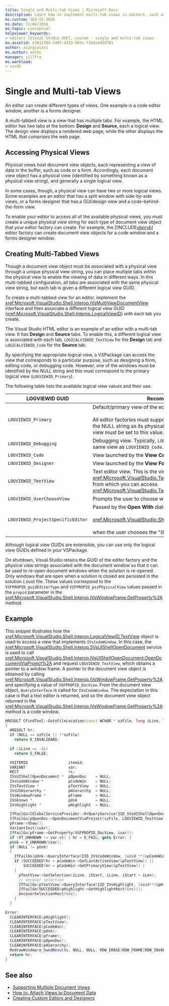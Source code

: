 ```yaml
---
title: Single and Multi-tab Views | Microsoft Docs
description: Learn how to implement multi-tab views in editors, such as a code editor windows and a forms designer.
ms.custom: SEO-VS-2020
ms.date: 11/04/2016
ms.topic: conceptual
helpviewer_keywords:
- editors [Visual Studio SDK], custom - single and multi-tab views
ms.assetid: e3611704-349f-4323-b03c-f2b0a445d781
author: acangialosi
ms.author: anthc
manager: jillfra
ms.workload:
- vssdk
---
```

# Single and Multi-tab Views
An editor can create different types of views. One example is a code editor window, another is a forms designer.

 A multi-tabbed view is a view that has multiple tabs. For example, the HTML editor has two tabs at the bottom: **Design** and **Source**, each a logical view. The design view displays a rendered web page, while the other displays the HTML that comprises the web page.

## Accessing Physical Views
 Physical views host document view objects, each representing a view of data in the buffer, such as code or a form. Accordingly, each document view object has a physical view (identified by something known as a physical view string), and generally a single logical view.

 In some cases, though, a physical view can have two or more logical views. Some examples are an editor that has a split window with side-by-side views, or a forms designer that has a GUI/design view and a code-behind-the-form view.

 To enable your editor to access all of the available physical views, you must create a unique physical view string for each type of document view object that your editor factory can create. For example, the [!INCLUDE[vbprvb](../code-quality/includes/vbprvb_md.md)] editor factory can create document view objects for a code window and a forms designer window.

## Creating Multi-Tabbed Views
 Though a document view object must be associated with a physical view through a unique physical view string, you can place multiple tabs within the physical view to enable the viewing of data in different ways. In this multi-tabbed configuration, all tabs are associated with the same physical view string, but each tab is given a different logical view GUID.

 To create a multi-tabbed view for an editor, implement the <xref:Microsoft.VisualStudio.Shell.Interop.IVsMultiViewDocumentView> interface and then associate a different logical view GUID (<xref:Microsoft.VisualStudio.Shell.Interop.LogicalViewID>) with each tab you create.

 The Visual Studio HTML editor is an example of an editor with a multi-tab view. It has **Design** and **Source** tabs. To enable this, a different logical view is associated with each tab, `LOGICALVIEWID_TextView` for the **Design** tab and `LOGICALVIEWID_Code` for the **Source** tab.

 By specifying the appropriate logical view, a VSPackage can access the view that corresponds to a particular purpose, such as designing a form, editing code, or debugging code. However, one of the windows must be identified by the NULL string and this must correspond to the primary logical view (`LOGVIEWID_Primary`).

 The following table lists the available logical view values and their use.

|LOGVIEWID GUID|Recommended Use|
|--------------------|---------------------|
|`LOGVIEWID_Primary`|Default/primary view of the editor factory.<br /><br /> All editor factories must support this value. This view must use the NULL string as its physical view string. At least one logical view must be set to this value.|
|`LOGVIEWID_Debugging`|Debugging view. Typically, `LOGVIEWID_Debugging` maps to the same view as `LOGVIEWID_Code`.|
|`LOGVIEWID_Code`|View launched by the **View Code** command.|
|`LOGVIEWID_Designer`|View launched by the **View Form** command.|
|`LOGVIEWID_TextView`|Text editor view. This is the view that returns <xref:Microsoft.VisualStudio.TextManager.Interop.IVsCodeWindow>, from which you can access <xref:Microsoft.VisualStudio.TextManager.Interop.IVsTextView>.|
|`LOGVIEWID_UserChooseView`|Prompts the user to choose which view to use.|
|`LOGVIEWID_ProjectSpecificEditor`|Passed by the **Open With** dialog box to<br /><br /> <xref:Microsoft.VisualStudio.Shell.Interop.IVsProject.OpenItem%2A><br /><br /> when the user chooses the "(Project default editor)" entry.|

 Although logical view GUIDs are extensible, you can use only the logical view GUIDs defined in your VSPackage.

 On shutdown, Visual Studio retains the GUID of the editor factory and the physical view strings associated with the document window so that it can be used to re-open document windows when the solution is re-opened. Only windows that are open when a solution is closed are persisted in the solution (.suo) file. These values correspond to the `VSFPROPID_guidEditorType` and `VSFPROPID_pszPhysicalView` values passed in the `propid` parameter in the <xref:Microsoft.VisualStudio.Shell.Interop.IVsWindowFrame.GetProperty%2A> method.

## Example
 This snippet illustrates how the <xref:Microsoft.VisualStudio.Shell.Interop.LogicalViewID.TextView> object is used to access a view that implements `IVsCodeWindow`. In this case, the <xref:Microsoft.VisualStudio.Shell.Interop.SVsUIShellOpenDocument> service is used to call <xref:Microsoft.VisualStudio.Shell.Interop.IVsUIShellOpenDocument.OpenDocumentViaProject%2A> and request `LOGVIEWID_TextView`, which obtains a pointer to a window frame. A pointer to the document view object is obtained by calling <xref:Microsoft.VisualStudio.Shell.Interop.IVsWindowFrame.GetProperty%2A> and specifying a value of `VSFPROPID_DocView`. From the document view object, `QueryInterface` is called for `IVsCodeWindow`. The expectation in this case is that a text editor is returned, and so the document view object returned in the <xref:Microsoft.VisualStudio.Shell.Interop.IVsWindowFrame.GetProperty%2A> method is a code window.

```cpp
HRESULT CFindTool::GotoFileLocation(const WCHAR * szFile, long iLine, long iStart, long iLen)
{
  HRESULT hr;
  if (NULL == szFile || !*szFile)
    return E_INVALIDARG;

  if (iLine == -1L)
    return S_FALSE;

  VSITEMID                  itemid;
  VARIANT                   var;
  RECT                      rc;
  IVsUIShellOpenDocument *  pOpenDoc    = NULL;
  IVsCodeWindow *           pCodeWin    = NULL;
  IVsTextView *             pTextView   = NULL;
  IVsUIHierarchy *          pHierarchy  = NULL;
  IVsWindowFrame *          pFrame      = NULL;
  IUnknown *                pUnk        = NULL;
  IVsHighlight *            pHighlight  = NULL;

  IfFailGo(CGlobalServiceProvider::HrQueryService(SID_SVsUIShellOpenDocument, IID_IVsUIShellOpenDocument, (void **)&pOpenDoc));
  IfFailGo(pOpenDoc->OpenDocumentViaProject(szFile, LOGVIEWID_TextView, NULL, &pHierarchy, &itemid, &pFrame));
  pFrame->Show();
  VariantInit(&var);
  IfFailGo(pFrame->GetProperty(VSFPROPID_DocView, &var));
  if (VT_UNKNOWN != var.vt) { hr = E_FAIL; goto Error; }
  pUnk = V_UNKNOWN(&var);
  if (NULL != pUnk)
  {
    IfFailGo(pUnk->QueryInterface(IID_IVsCodeWindow, (void **)&pCodeWin));
    if (SUCCEEDED(hr = pCodeWin->GetLastActiveView(&pTextView)) ||
        SUCCEEDED(hr = pCodeWin->GetPrimaryView(&pTextView)) )
    {
      pTextView->SetSelection(iLine, iStart, iLine, iStart + iLen);
      // uncover selection
      IfFailGo(pTextView->QueryInterface(IID_IVsHighlight, (void**)&pHighlight));
      IfFailGo(SUCCEEDED(pHighlight->GetHighlightRect(&rc)));
      UncoverSelectionRect(&rc);
    }
  }

Error:
  CLEARINTERFACE(pHighlight);
  CLEARINTERFACE(pTextView);
  CLEARINTERFACE(pCodeWin);
  CLEARINTERFACE(pUnk);
  CLEARINTERFACE(pFrame);
  CLEARINTERFACE(pOpenDoc);
  CLEARINTERFACE(pHierarchy);
  RedrawWindow(m_hwndResults, NULL, NULL, RDW_ERASE|RDW_FRAME|RDW_INVALIDATE|RDW_ALLCHILDREN);
  return hr;
}
```

## See also
- [Supporting Multiple Document Views](../extensibility/supporting-multiple-document-views.md)
- [How to: Attach Views to Document Data](../extensibility/how-to-attach-views-to-document-data.md)
- [Creating Custom Editors and Designers](../extensibility/creating-custom-editors-and-designers.md)
